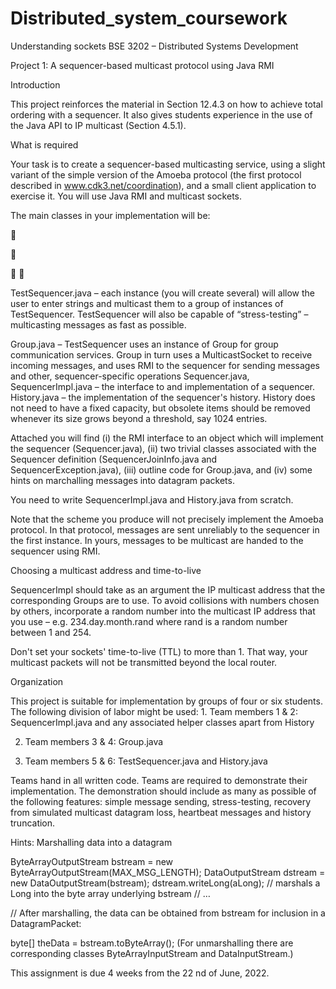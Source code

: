 # Distributed_system_coursework
Understanding sockets 
BSE 3202 – Distributed Systems Development

Project 1: A sequencer-based multicast protocol using Java RMI

Introduction

This project reinforces the material in Section 12.4.3 on how to achieve total ordering with a sequencer. It also gives students experience in the use of the Java API to IP multicast (Section 4.5.1).

What is required

Your task is to create a sequencer-based multicasting service, using a slight variant of the simple version of the Amoeba protocol (the first protocol described in www.cdk3.net/coordination), and a small client application to exercise it. You will use Java RMI and multicast sockets.

The main classes in your implementation will be:





 

TestSequencer.java – each instance (you will create several) will allow the user to enter strings and multicast them to a group of instances of TestSequencer. TestSequencer will also be capable of “stress-testing” – multicasting messages as fast as possible.

Group.java – TestSequencer uses an instance of Group for group communication services. Group in turn uses a MulticastSocket to receive incoming messages, and uses RMI to the sequencer for sending messages and other, sequencer-specific operations Sequencer.java, SequencerImpl.java – the interface to and implementation of a sequencer. History.java – the implementation of the sequencer's history. History does not need to have a fixed capacity, but obsolete items should be removed whenever its size grows beyond a threshold, say 1024 entries.

Attached you will find (i) the RMI interface to an object which will implement the sequencer (Sequencer.java), (ii) two trivial classes associated with the Sequencer definition (SequencerJoinInfo.java and SequencerException.java), (iii) outline code for Group.java, and (iv) some hints on marchalling messages into datagram packets.

You need to write SequencerImpl.java and History.java from scratch.

Note that the scheme you produce will not precisely implement the Amoeba protocol. In that protocol, messages are sent unreliably to the sequencer in the first instance. In yours, messages to be multicast are handed to the sequencer using RMI.

Choosing a multicast address and time-to-live

SequencerImpl should take as an argument the IP multicast address that the corresponding Groups are to use. To avoid collisions with numbers chosen by others, incorporate a random number into the multicast IP address that you use – e.g. 234.day.month.rand where rand is a random number between 1 and 254.

Don't set your sockets' time-to-live (TTL) to more than 1. That way, your multicast packets will not be transmitted beyond the local router.

Organization

This project is suitable for implementation by groups of four or six students. The following division of labor might be used: 1. Team members 1 & 2: SequencerImpl.java and any associated helper classes apart from History

2. Team members 3 & 4: Group.java

3. Team members 5 & 6: TestSequencer.java and History.java

Teams hand in all written code. Teams are required to demonstrate their implementation. The demonstration should include as many as possible of the following features: simple message sending, stress-testing, recovery from simulated multicast datagram loss, heartbeat messages and history truncation.

Hints: Marshalling data into a datagram

ByteArrayOutputStream bstream = new ByteArrayOutputStream(MAX_MSG_LENGTH); DataOutputStream dstream = new DataOutputStream(bstream); dstream.writeLong(aLong); // marshals a Long into the byte array underlying bstream // …

// After marshalling, the data can be obtained from bstream for inclusion in a DatagramPacket:

byte[] theData = bstream.toByteArray(); (For unmarshalling there are corresponding classes ByteArrayInputStream and DataInputStream.)

This assignment is due 4 weeks from the 22 nd of June, 2022.


